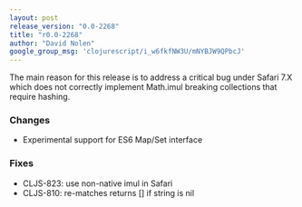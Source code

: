 ```yaml
---
layout: post
release_version: "0.0-2268"
title: "r0.0-2268"
author: "David Nolen"
google_group_msg: 'clojurescript/i_w6fkfNW3U/mNYBJW9QPbcJ'
---
```


The main reason for this release is to address a critical bug under 
Safari 7.X which does not correctly implement Math.imul breaking 
collections that require hashing. 

### Changes 
* Experimental support for ES6 Map/Set interface 

### Fixes 
* CLJS-823: use non-native imul in Safari 
* CLJS-810: re-matches returns [] if string is nil 
